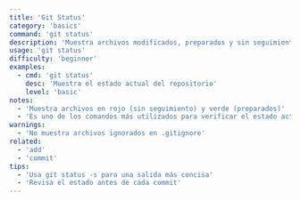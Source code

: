 ```yaml
---
title: 'Git Status'
category: 'basics'
command: 'git status'
description: 'Muestra archivos modificados, preparados y sin seguimiento'
usage: 'git status'
difficulty: 'beginner'
examples:
  - cmd: 'git status'
    desc: 'Muestra el estado actual del repositorio'
    level: 'basic'
notes:
  - 'Muestra archivos en rojo (sin seguimiento) y verde (preparados)'
  - 'Es uno de los comandos más utilizados para verificar el estado actual'
warnings:
  - 'No muestra archivos ignorados en .gitignore'
related:
  - 'add'
  - 'commit'
tips:
  - 'Usa git status -s para una salida más concisa'
  - 'Revisa el estado antes de cada commit'
---
```

